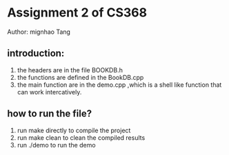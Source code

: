 # Assignment 2 of CS368

 Author: mignhao Tang

## introduction:

1. the headers are in the file BOOKDB.h
2. the functions are defined in the BookDB.cpp
3. the main function are in the demo.cpp ,which is a shell like function that can work intercatively. 

## how to run the file?

1. run make directly to compile the project
2. run make clean to clean the compiled results
3. run ./demo to run the demo
